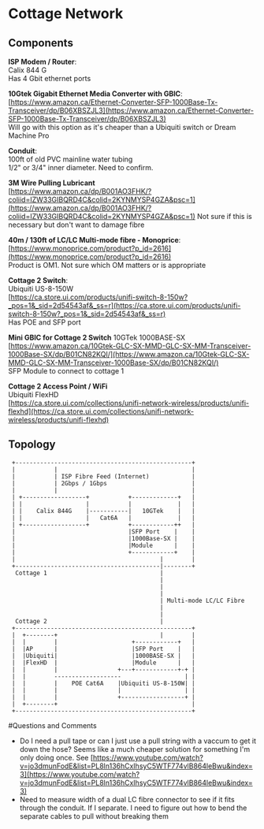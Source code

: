 # Cottage Network
## Components
**ISP Modem / Router**:  
Calix 844 G  
Has 4 Gbit ethernet ports

**10Gtek Gigabit Ethernet Media Converter with GBIC**:  
[https://www.amazon.ca/Ethernet-Converter-SFP-1000Base-Tx-Transceiver/dp/B06XBSZJL3](https://www.amazon.ca/Ethernet-Converter-SFP-1000Base-Tx-Transceiver/dp/B06XBSZJL3)  
Will go with this option as it's cheaper than a Ubiquiti switch or Dream Machine Pro

**Conduit**:  
100ft of old PVC mainline water tubing  
1/2" or 3/4" inner diameter. Need to confirm.

**3M Wire Pulling Lubricant**  
[https://www.amazon.ca/dp/B001AO3FHK/?coliid=IZW33GIBQRD4C&colid=2KYNMYSP4GZA&psc=1](https://www.amazon.ca/dp/B001AO3FHK/?coliid=IZW33GIBQRD4C&colid=2KYNMYSP4GZA&psc=1)
Not sure if this is necessary but don't want to damage fibre

**40m / 130ft of LC/LC Multi-mode fibre - Monoprice**:  
[https://www.monoprice.com/product?p_id=2616](https://www.monoprice.com/product?p_id=2616)  
Product is OM1. Not sure which OM matters or is appropriate

**Cottage 2 Switch**:  
Ubiquiti US-8-150W  
[https://ca.store.ui.com/products/unifi-switch-8-150w?_pos=1&_sid=2d54543af&_ss=r](https://ca.store.ui.com/products/unifi-switch-8-150w?_pos=1&_sid=2d54543af&_ss=r)  
Has POE and SFP port

**Mini GBIC for Cottage 2 Switch**
10GTek 1000BASE-SX  
[https://www.amazon.ca/10Gtek-GLC-SX-MMD-GLC-SX-MM-Transceiver-1000Base-SX/dp/B01CN82KQI/](https://www.amazon.ca/10Gtek-GLC-SX-MMD-GLC-SX-MM-Transceiver-1000Base-SX/dp/B01CN82KQI/)  
SFP Module to connect to cottage 1


**Cottage 2 Access Point / WiFi**  
Ubiquiti FlexHD  
[https://ca.store.ui.com/collections/unifi-network-wireless/products/unifi-flexhd](https://ca.store.ui.com/collections/unifi-network-wireless/products/unifi-flexhd)

## Topology
```
 +--------------------------------------------------+                                          
 |           |                                      |                                          
 |           | ISP Fibre Feed (Internet)            |                                          
 |           | 2Gbps / 1Gbps                        |                                          
 |           |                                      |                                          
 | +------------------+           +-------------+   |                                          
 | |                  |           |             |   |                                          
 | |    Calix 844G    |-----------|   10GTek    |   |                                          
 | |                  |   Cat6A   |             |   |                                          
 | +------------------+           +------------++   |                                          
 |                                |SFP Port    |    |                                          
 |                                |1000Base-SX |    |                                          
 |                                |Module      |    |                                          
 |                                +------------+    |                                          
 |                                         |        |                                          
 +-----------------------------------------|--------+                                          
  Cottage 1                                |                                                   
                                           |                                                   
                                           |                                                   
                                           |                                                   
                                           | Multi-mode LC/LC Fibre                            
                                           |                                                   
                                           |                                                   
  Cottage 2                                |                                                   
 +--------------------------------------------------+                                          
 |  +--------+                             |        |                                          
 |  |        |                     +------------+   |                                          
 |  |AP      |                     |SFP Port    |   |                                          
 |  |Ubiquiti|                     |1000BASE-SX |   |                                          
 |  |FlexHD  |                     |Module      |   |                                          
 |  |        |                 +---+------------+-+ |                                          
 |  |        -------------------                  | |                                          
 |  |        |    POE Cat6A    |Ubiquiti US-8-150W| |                                          
 |  |        |                 |                  | |                                          
 |  |        |                 +------------------+ |                                          
 |  +--------+                                      |                                          
 +--------------------------------------------------+ 
```

#Questions and Comments

* Do I need a pull tape or can I just use a pull string with a vaccum to get it down the hose? Seems like a much cheaper solution for something I'm only doing once. See [https://www.youtube.com/watch?v=jo3dmunFodE&list=PL8ln136hCxIhsyC5WTF774vlB864leBwu&index=3](https://www.youtube.com/watch?v=jo3dmunFodE&list=PL8ln136hCxIhsyC5WTF774vlB864leBwu&index=3)
* Need to measure width of a dual LC fibre connector to see if it fits through the conduit. If I separate. I need to figure out how to bend the separate cables to pull without breaking them

